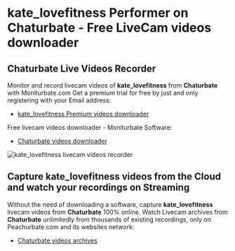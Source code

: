 # kate_lovefitness Performer on Chaturbate - Free LiveCam videos downloader

## Chaturbate Live Videos Recorder

Monitor and record livecam videos of **kate_lovefitness** from **Chaturbate** with Moniturbate.com
Get a premium trial for free by just and only registering with your Email address:
* [kate_lovefitness Premium videos downloader](https://moniturbate.com/request-demo-licence-key.html)

Free livecam videos downloader - Moniturbate Software:
* [Chaturbate videos downloader](https://moniturbate.com/moniturbate-download-software.html)

![kate_lovefitness livecam videos recorder](https://peachurnet.com/templates/moniturbate-software.png)


## Capture kate_lovefitness videos from the Cloud and watch your recordings on Streaming

Without the need of downloading a software, capture **kate_lovefitness** livecam videos from **Chaturbate** 100% online.
Watch Livecam archives from **Chaturbate** unlimitedly from thousands of existing recordings, only on Peachurbate.com and its websites network:
* [Chaturbate videos archives](https://peachurnet.com/)